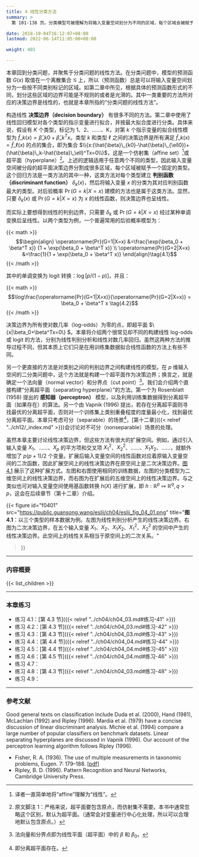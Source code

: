```yaml
---
title: 4 线性分类方法
summary: >
  第 101-138 页。分类模型可被理解为将输入变量空间划分为不同的区域，每个区域会被赋予一个预测的类别。“线性”指的是这些区域的决策边界是线性的（直线或平面），或经过某些单调变换后呈线性。如果在经过扩展后的输入变量空间上构建线性决策边界，还原到原始空间上则可得到非线性的决策边界。

date: 2018-10-04T16:12:07+08:00
lastmod: 2022-06-14T11:05:00+08:00

weight: 401

---
```


本章回到分类问题，并聚焦于分类问题的线性方法。在分类问题中，模型的预测函数 $G(x)$ 取值在一个离散集合 $\mathcal{G}$ 上，所以（预测函数）总是可以将输入变量空间划分为一些按不同类别标记的区域。如第二章中所见，根据具体的预测函数形式的不同，划分这些区域的边界可能是不规则的或者是光滑的。其中一类重要的方法所对应的决策边界是线性的，也就是本章所指的“分类问题的线性方法”。

构造线性 **决策边界（decision boundary）** 有很多不同的方法。第二章中使用了线性回归模型对各个类型的指示变量进行拟合，并按最大拟合度进行分类。具体来说，假设有 $K$ 个类型，标记为 1、2、……、K，对第 $k$ 个指示变量的拟合线性模型为 $\hat{f}\_k(x)=\hat{\beta}\_{k0}+\hat{\beta}\_k^Tx$。类型 $k$ 和类型 $\ell$ 之间的决策边界是所有满足 $\hat{f}\_k(x)=\hat{f}\_\ell(x)$ 的点的集合，即为集合 $\\{x:(\hat{\beta}\_{k0}-\hat{\beta}\_{\ell0})+(\hat{\beta}\_k-\hat{\beta}\_\ell)^Tx=0\\}$，这是一个仿射集（affine set）[^1]或超平面（hyperplane）[^2]。上述的逻辑适用于任意两个不同的类型，因此输入变量空间被分段的超平面决策边界分割成很多区域，每个区域被赋予一个固定的类型。这个回归方法是一类方法的其中一种，这类方法对每个类型建立 **判别函数（discriminant function）** $\delta_k(x)$，然后将输入变量 $x$ 的分类为其对应判别函数最大的类型。对后验概率 $\operatorname{Pr}(G=k|X=x)$ 建模的方法也是属于这类方法。显然，只要 $\delta_k(x)$ 或 $\operatorname{Pr}(G=k|X=x)$ 为 $x$ 的线性函数，则决策边界也呈线性。

而实际上要想得到线性的判别边界，只需要 $\delta_k$ 或 $\operatorname{Pr}(G=k|X=x)$ 经过某种单调变换后呈线性。以两个类型为例，一个普遍常用的后验概率模型为：

{{< math >}}
$$\begin{align}
\operatorname{Pr}(G=1|X=x) &=\frac{\exp(\beta_0 + \beta^T x)}
                                  {1 + \exp(\beta_0 + \beta^T x)} \\
\operatorname{Pr}(G=2|X=x) &=\frac{1}{1 + \exp(\beta_0 + \beta^T x)}
\end{align}\tag{4.1}$$
{{< /math >}}

其中的单调变换为 logit 转换：$\log[p/(1-p)]$，并且：

{{< math >}}
$$\log\frac{\operatorname{Pr}(G=1|X=x)}{\operatorname{Pr}(G=2|X=x)}
= \beta_0 + \beta^T x \tag{4.2}$$
{{< /math >}}

决策边界为所有使对数几率（log-odds）为零的点，即超平面 $\\{x|\beta_0+\beta^Tx=0\\} $。本章将介绍两个很常见却不同的构建线性 log-odds 或 logit 的方法，分别为线性判别分析和线性对数几率回归。虽然这两种方法的推导过程不同，但其本质上它们只是在用训练集数据拟合线性函数的方法上有些不同。

另一个更直接的方法是对类别之间的判别边界之间构建线性的模型。在 $p$ 维输入空间的二分类问题中，这个方法就是构建一个超平面作为决策边界；换言之，就是确定一个法向量（normal vector）和分界点（cut point）[^3]。我们会介绍两个直接构建“分离超平面（separating hyperplane）”的方法。第一个为 Rosenblatt (1958) 提出的 **感知器（perceptron）** 模型，以及利用训练集数据得到分离超平面（如果存在）的算法。另一个由 Vapnik (1996) 提出，若存在分离超平面则寻找最优的分离超平面，否则对一个训练集上类别重叠程度的度量最小化，找到最优分离超平面。本章只考虑可分（separable）的场景[^4]，[第十二章]({{< relref "../ch12/_index.md" >}})会讨论对不可分（nonseparable）场景的处理。

虽然本章主要讨论线性决策边界，但这些方法有很大的扩展空间。例如，通过引入输入变量 $X_1$、……、$X_p$ 的平方项和交叉项 $X_1^2$、$X_2^2$、……、$X_1X_2$、……，就额外增加了 $p(p+1)/2$ 个变量。扩展后输入变量空间的线性函数对应着原输入变量空间的二次函数，因此扩展空间上的线性决策边界在原空间上是二次决策边界。[图 4.1](#figure-f0401) 展示了这种扩展方式。左图和右图使用相同的训练数据，左图的分类模型为二维空间上的线性决策边界，而右图为在扩展后的五维空间上的线性决策边界。与之类似也可对输入变量空间使用基函数转换 $h(X)$ 进行扩展，即 $h:\mathbb{R}^p\mapsto\mathbb{R}^q, q>p$，这会在后续章节（第十二章）介绍。

{{< figure
  id="f0401"
  src="https://public.guansong.wang/eslii/ch04/eslii_fig_04_01.png"
  title="**图 4.1**：以三个类型的样本数据为例。左图为线性判别分析产生的线性决策边界。右图为二次决策边界，在五个输入变量 $X_1$、$X_2$、$X_1X_2$、$X_1^2$、$X_2^2$ 的空间中产生的线性决策边界。此空间上的线性关系相当于原空间上的二次关系。"
>}}

----------

### 内容概要

{{< list_children >}}

----------

### 本章练习

- 练习 4.1：[第 4.3 节]({{< relref "../ch04/ch04_03.md#练习-41" >}})
- 练习 4.2：[第 4.3 节]({{< relref "../ch04/ch04_03.md#练习-42" >}})
- 练习 4.3：[第 4.3 节]({{< relref "../ch04/ch04_03.md#练习-43" >}})
- 练习 4.4：[第 4.4 节]({{< relref "../ch04/ch04_04.md#练习-44" >}})
- 练习 4.5：[第 4.4 节]({{< relref "../ch04/ch04_04.md#练习-45" >}})
- 练习 4.6：[第 4.5 节]({{< relref "../ch04/ch04_04.md#练习-46" >}})
- 练习 4.7：
- 练习 4.8：[第 4.3 节]({{< relref "../ch04/ch04_03.md#练习-48" >}})
- 练习 4.9：

----------

### 参考文献

Good general texts on classification include Duda et al. (2000), Hand
(1981), McLachlan (1992) and Ripley (1996). Mardia et al. (1979) have
a concise discussion of linear discriminant analysis. Michie et al. (1994)
compare a large number of popular classifiers on benchmark datasets. Linear
separating hyperplanes are discussed in Vapnik (1996). Our account of
the perceptron learning algorithm follows Ripley (1996).

- Fisher, R. A. (1936). The use of multiple measurements in taxonomic problems, Eugen. 7: 179–188. [[pdf](https://www.comp.tmu.ac.jp/morbier/R/Fisher-1936-Ann._Eugen.pdf)]
- Ripley, B. D. (1996). Pattern Recognition and Neural Networks, Cambridge University Press.


[^1]: 译者一直简单地将“affine”理解为“线性”。
[^2]: 原文脚注 1：严格来说，超平面要包含原点，而仿射集不需要。本书中通常忽略这个区别，默认为超平面。（通常会对变量进行中心化处理，所以可以合理地默认包含原点。）
[^3]: 法向量和分界点即为线性平面（超平面）中的 $\beta$ 和 $\beta_0$。
[^4]: 即分离超平面存在。